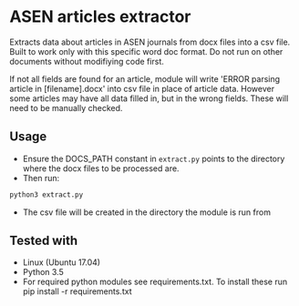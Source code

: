 # ASEN articles extractor

Extracts data about articles in ASEN journals from docx files into a csv file. Built to work only with this specific word doc format. Do not run on other documents without modifiying code first.

If not all fields are found for an article, module will write 'ERROR parsing article in [filename].docx' into csv file in place of article data. However some articles may have all data filled in, but in the wrong fields. These will need to be manually checked.

Usage
---------

- Ensure the DOCS_PATH constant in `extract.py` points to the directory where the docx files to be processed are.
- Then run:

```python
python3 extract.py
```

- The csv file will be created in the directory the module is run from

Tested with
----------------

- Linux (Ubuntu 17.04)
- Python 3.5
- For required python modules see requirements.txt. To install these run pip install -r requirements.txt